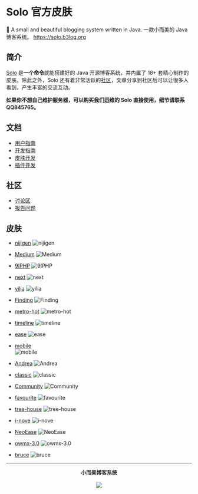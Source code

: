 # Solo 官方皮肤

🎸 A small and beautiful blogging system written in Java. 一款小而美的 Java 博客系统。 https://solo.b3log.org

## 简介

[Solo](https://github.com/b3log/solo) 是**一个命令**就能搭建好的 Java 开源博客系统，并内置了 18+ 套精心制作的皮肤。除此之外，Solo 还有着非常活跃的[社区](https://hacpai.com)，文章分享到社区后可以让很多人看到，产生丰富的交流互动。

**如果你不想自己维护服务器，可以购买我们运维的 Solo 直接使用，细节请联系 QQ845765。**

## 文档

* [用户指南](https://hacpai.com/article/1492881378588)
* [开发指南](https://hacpai.com/article/1493822943172)
* [皮肤开发](https://hacpai.com/article/1493814851007)
* [插件开发](https://docs.google.com/document/pub?id=15H7Q3EBo-44v61Xp_epiYY7vK_gPJLkQaT7T1gkE64w&pli=1)

## 社区

* [讨论区](https://hacpai.com/tag/solo)
* [报告问题](https://github.com/b3log/solo/issues/new/choose)


## 皮肤

* [nijigen](https://github.com/b3log/solo-skins/tree/master/nijigen)
![nijigen](https://solo.b3log.org/images/themes/nijigen.jpg)

* [Medium](https://github.com/b3log/solo-skins/tree/master/Medium)
![Medium](https://solo.b3log.org/images/themes/medium.png)

* [9IPHP](https://github.com/b3log/solo-skins/tree/master/9IPHP)
![9IPHP](https://solo.b3log.org/images/themes/9IPHP.jpg)


* [next](https://github.com/b3log/solo-skins/tree/master/next)
![next](https://solo.b3log.org/images/themes/next.jpg)

* [yilia](https://github.com/b3log/solo-skins/tree/master/yilia)
![yilia](https://solo.b3log.org/images/themes/yilia.jpg)

* [Finding](https://github.com/b3log/solo-skins/tree/master/Finding)
![Finding](https://solo.b3log.org/images/themes/finding.jpg)

* [metro-hot](https://github.com/b3log/solo-skins/tree/master/metro-hot)
![metro-hot](https://solo.b3log.org/images/themes/metro-hot.jpg)

* [timeline](https://github.com/b3log/solo-skins/tree/master/timeline)
![timeline](https://solo.b3log.org/images/themes/timeline.jpg)

* [ease](https://github.com/b3log/solo-skins/tree/master/ease)
![ease](https://solo.b3log.org/images/themes/ease.jpg)

* [mobile](https://github.com/b3log/solo-skins/tree/master/mobile) <br>
![mobile](https://solo.b3log.org/images/themes/mobile.jpg)

* [Andrea](https://github.com/b3log/solo-skins/tree/master/Andrea)
![Andrea](https://solo.b3log.org/images/themes/andrea.jpg)

* [classic](https://github.com/b3log/solo-skins/tree/master/classic)
![classic](https://solo.b3log.org/images/themes/classic.jpg)

* [Community](https://github.com/b3log/solo-skins/tree/master/Community)
![Community](https://solo.b3log.org/images/themes/community.jpg)

* [favourite](https://github.com/b3log/solo-skins/tree/master/favourite)
![favourite](https://solo.b3log.org/images/themes/favourite.jpg)

* [tree-house](https://github.com/b3log/solo-skins/tree/master/tree-house)
![tree-house](https://solo.b3log.org/images/themes/tree-house.jpg)

* [i-nove](https://github.com/b3log/solo-skins/tree/master/i-nove)
![i-nove](https://solo.b3log.org/images/themes/i-nove.jpg)

* [NeoEase](https://github.com/b3log/solo-skins/tree/master/NeoEase)
![NeoEase](https://solo.b3log.org/images/themes/neoease.jpg)

* [owmx-3.0](https://github.com/b3log/solo-skins/tree/master/owmx-3.0)
![owmx-3.0](https://solo.b3log.org/images/themes/owmx-3.0.jpg)

* [bruce](https://github.com/b3log/solo-skins/tree/master/bruce)
![bruce](https://solo.b3log.org/images/themes/bruce.jpg)

----

<p align = "center">
<strong>小而美博客系统</strong>
<br><br>
<img src="https://cloud.githubusercontent.com/assets/873584/26024667/c031e40a-3808-11e7-9176-f2c9af01bd64.png">
</p>
 
